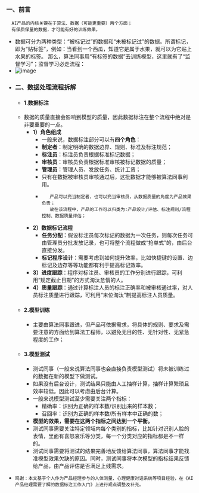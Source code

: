 ﻿### 一、前言
	
	  AI产品的内核关键在于算法、数据（可能更重要）两个方面；
	  有保质保量的数据，才可能有好的训练效果。
	
 - 数据可分为两种类型：“被标记过”的数据和“未被标记过”的数据。所谓标记，即为“贴标签”，例如：当看到一个西瓜，知道它是属于水果，就可以为它贴上水果的标签。
   那么，算法同事用“有标签的数据”去训练模型，这里就有了“监督学习”；监督学习必走流程：
 - ![image](https://github.com/MrLinRy/Knowledge-Base/assets/44371277/4b73a27c-67a8-4738-b259-d91b1bd4f094)
- ### 二、数据处理流程拆解
  - #### 1.数据标注
  - 数据的质量直接会影响到模型的质量，因此数据标注在整个流程中绝对是非要重要的一点。
	- **1）角色组成**
	   - 一般来说，数据标注部分可以有**四个角色**：
	   - **制定者**：制定明确的数据边界、规则、标准及标注规范；
	   - **标注员**：标注员负责根据标准标记数据；
	   - **审核员**：审核员负责根据标准审核被标记数据的质量；
	   - **管理员**：管理人员、发放任务、统计工资；
	   - 只有在数据被审核员审核通过后，这批数据才能够被算法同事利用。
	   - ```
     		产品可以充当制定者，也可以充当审核员，从数据质量的角度为产品效果负责；
            故在该流程中，产品的工作可以归类为:产品设计/评估、标注规则/流程控制、数据质量评估；
	- **2）数据标记流程**
	   - **任务分配**：假设标注员每次标记的数据为一次任务，则每次任务可由管理员分批发放记录，也可将整个流程做成“抢单式”的，由后台直接分发。
	   - **标记程序设计**：需要考虑到如何提升效率，比如快捷键的设置、边标记及边存等等功能都有利于提高标记效率。
	- **3）进度跟踪**：程序对标注员、审核员的工作分别进行跟踪，可利用“规定截止日期”的方式淘汰怠惰的人。
	- **4）质量跟踪**：通过计算标注人员的标注正确率和被审核通过率，对人员标注质量进行跟踪，可利用“末位淘汰”制提高标注人员质量。
   - #### 2.模型训练
		- 主要由算法同事跟进，但产品可依据需求，将具体的规则、要求及需要注意的方面给到算法工程师，以避免无目的性、无针对性、无紧急程度的工作；
   - #### 3.模型测试
		- 测试同事（一般来说算法同事也会直接负责模型测试）将未被训练过的数据在新的模型下做测试。
		- 如果没有后台设计，测试结果只能由人工抽样计算，抽样计算繁琐且效率较低。因此可以考虑由后台计算。
		- 一般来说模型测试至少需要关注两个指标：
			- 精确率：识别为正确的样本数/识别出来的样本数；
			- 召回率：识别为正确的样本数/所有样本中正确的数；
		- **模型的效果，需要在这两个指标之间达到一个平衡。**
		- 测试同事需要关注特定领域内每个类别的指标，比如针对识别人脸的表情，里面有喜怒哀乐等分类，每一个分类对应的指标都是不一样的。
		- 测试同事需要将测试的结果完善地反馈给算法同事，算法同事才能找准模型效果欠缺的原因。同时，测试同事将本次模型的指标结果反馈给产品，由产品评估是否满足上线需求。
- ```
  鸣谢：本文基于个人作为产品经理参与的人体测量、心理健康对话系统等项目经验，在《AI产品经理需要了解的数据标注工作入门》上进行观点调整及补充。
  ```
